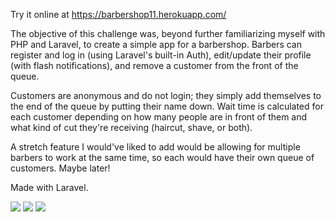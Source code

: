 Try it online at https://barbershop11.herokuapp.com/

The objective of this challenge was, beyond further familiarizing myself with PHP and Laravel, to create a simple app for a barbershop. Barbers can register and log in (using Laravel's built-in Auth), edit/update their profile (with flash notifications), and remove a customer from the front of the queue.

Customers are anonymous and do not login; they simply add themselves to the end of the queue by putting their name down. Wait time is calculated for each customer depending on how many people are in front of them and what kind of cut they're receiving (haircut, shave, or both).

A stretch feature I would've liked to add would be allowing for multiple barbers to work at the same time, so each would have their own queue of customers. Maybe later!

Made with Laravel.

<img src='https://github.com/iwpeifer/BarberShop/blob/master/public/images/SS1.png?raw=true'/>
<img src='https://github.com/iwpeifer/BarberShop/blob/master/public/images/SS2.png?raw=true'/>
<img src='https://github.com/iwpeifer/BarberShop/blob/master/public/images/SS3.png?raw=true'/>
